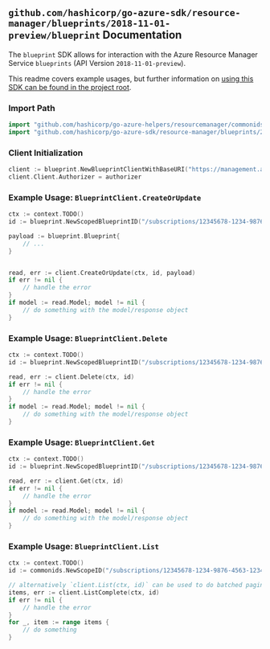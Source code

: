 
## `github.com/hashicorp/go-azure-sdk/resource-manager/blueprints/2018-11-01-preview/blueprint` Documentation

The `blueprint` SDK allows for interaction with the Azure Resource Manager Service `blueprints` (API Version `2018-11-01-preview`).

This readme covers example usages, but further information on [using this SDK can be found in the project root](https://github.com/hashicorp/go-azure-sdk/tree/main/docs).

### Import Path

```go
import "github.com/hashicorp/go-azure-helpers/resourcemanager/commonids"
import "github.com/hashicorp/go-azure-sdk/resource-manager/blueprints/2018-11-01-preview/blueprint"
```


### Client Initialization

```go
client := blueprint.NewBlueprintClientWithBaseURI("https://management.azure.com")
client.Client.Authorizer = authorizer
```


### Example Usage: `BlueprintClient.CreateOrUpdate`

```go
ctx := context.TODO()
id := blueprint.NewScopedBlueprintID("/subscriptions/12345678-1234-9876-4563-123456789012/resourceGroups/some-resource-group", "blueprintValue")

payload := blueprint.Blueprint{
	// ...
}


read, err := client.CreateOrUpdate(ctx, id, payload)
if err != nil {
	// handle the error
}
if model := read.Model; model != nil {
	// do something with the model/response object
}
```


### Example Usage: `BlueprintClient.Delete`

```go
ctx := context.TODO()
id := blueprint.NewScopedBlueprintID("/subscriptions/12345678-1234-9876-4563-123456789012/resourceGroups/some-resource-group", "blueprintValue")

read, err := client.Delete(ctx, id)
if err != nil {
	// handle the error
}
if model := read.Model; model != nil {
	// do something with the model/response object
}
```


### Example Usage: `BlueprintClient.Get`

```go
ctx := context.TODO()
id := blueprint.NewScopedBlueprintID("/subscriptions/12345678-1234-9876-4563-123456789012/resourceGroups/some-resource-group", "blueprintValue")

read, err := client.Get(ctx, id)
if err != nil {
	// handle the error
}
if model := read.Model; model != nil {
	// do something with the model/response object
}
```


### Example Usage: `BlueprintClient.List`

```go
ctx := context.TODO()
id := commonids.NewScopeID("/subscriptions/12345678-1234-9876-4563-123456789012/resourceGroups/some-resource-group")

// alternatively `client.List(ctx, id)` can be used to do batched pagination
items, err := client.ListComplete(ctx, id)
if err != nil {
	// handle the error
}
for _, item := range items {
	// do something
}
```
